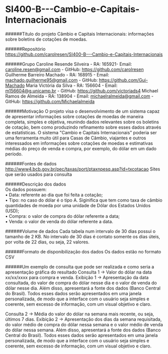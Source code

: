 # SI400-B---Cambio-e-Capitais-Internacionais

######Título do projeto 
Câmbio e Capitais Internacionais: informações sobre boletins de cotações de moedas.

######Repositório  
https://github.com/carolresen/SI400-B---Cambio-e-Capitais-Internacionais

######Grupo
Caroline Resende Silveira - RA: 165921- Email: caroline.resen@gmail.com - GitHub: https://github.com/carolresen
Guilherme Barreiro Machado - RA: 168915 - Email: machado.guilherme95@gmail.com - GitHub: https://github.com/Gui-Machado
Maria Victória da Silva - RA: 156604 -  Email: m156604@g.unicamp.br - GitHub: https://github.com/victoriads4
Michael Ramos de Almeida - RA: 138904 -  Email: michaelralmeida@gmail.com - GitHub: https://github.com/Michaelalmeida

######Motivação
O projeto visa o desenvolvimento de um sistema capaz de apresentar informações sobre cotações de moedas de maneira completa, simples e objetiva, reunindo dados relevantes sobre os boletins de cotação, bem como produzindo refinamento sobre esses dados através de estatísticas. O sistema "Cambio e Capitais Internacionais" poderia ser uma ferramenta muito útil para Casas de Câmbio, viajantes e outros interessados em informações sobre cotações de moedas e estimativas médias do preço de venda e compra, por exemplo, do dólar em um dado período.

######Fontes de dados
http://www4.bcb.gov.br/pec/taxas/port/ptaxnpesq.asp?id=txcotacao
Sites que serão usados para consulta

######Descrição dos dados</br>
Os dados possuem: </br>
 • Data: referente ao dia que foi feita a cotação;</br>
 • Tipo: no caso do dólar é o tipo A. Siginifica que tem como taxa de câmbio quantidades de moeda por uma unidade de Dólar dos Estados Unidos (USD);</br>
 • Compra: o valor de compra do dólar referente a data;</br>
 • Venda: o valor de venda do dólar referente a data.

######Volume de dados
Cada tabela num intervalo de 30 dias possui o tamanho de 2 KB. No intervalo de 30 dias é contato somente os dias úteis, por volta de 22 dias, ou seja, 22 valores.

######Formato de disponibilização dos dados
Os dados estão no formato CSV

######Um exemplo de consulta que pode ser realizada e como seria a apresentação gráfica do resultado
Consulta 1 -> Valor do dólar na data xx/xx/xxxx para compra e venda.
Exibição 1 -> Apresentação da data consultada, do valor de compra do dólar nesse dia e o valor de venda do dólar nesse dia. Além disso, apresentará a fonte dos dados (Banco Central do Brasil). Todos esses dados serão apresentados em uma janela personalizada, de modo que a interface com o usuário seja simples e coerente, sem excesso de informação, com um visual objetivo e claro.

Consulta 2 -> Média do valor do dólar na semana mais recente, ou seja, últimos 7 dias.
Exibição 2 -> Apresentação dos dias da semana requisitada, do valor médio de compra do dólar nessa semana e o valor médio de venda do dólar nessa semana. Além disso, apresentará a fonte dos dados (Banco Central do Brasil). Todos esses dados serão apresentados em uma janela personalizada, de modo que a interface com o usuário seja simples e coerente, sem excesso de informação, com um visual objetivo e claro.
